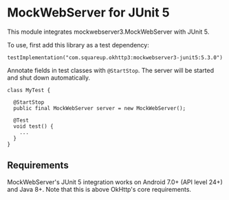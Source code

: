 MockWebServer for JUnit 5
=========================

This module integrates mockwebserver3.MockWebServer with JUnit 5.

To use, first add this library as a test dependency:

```
testImplementation("com.squareup.okhttp3:mockwebserver3-junit5:5.3.0")
```

Annotate fields in test classes with `@StartStop`. The server will be started and shut down
automatically.

```
class MyTest {

  @StartStop
  public final MockWebServer server = new MockWebServer();

  @Test
  void test() {
    ...
  }
}
```

Requirements
------------

MockWebServer's JUnit 5 integration works on Android 7.0+ (API level 24+) and Java 8+. Note that
this is above OkHttp's core requirements.

